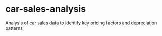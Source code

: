 # car-sales-analysis
Analysis of car sales data to identify key pricing factors and depreciation patterns
